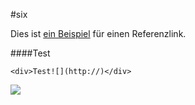 #six

Dies ist [ein Beispiel][id] für einen Referenzlink.


####Test

	<div>Test![](http://)</div>
	
![](http://www.pflegewiki.de/images/3/35/Information_icon.svg)

[id]: http://www.google.de "Title optional"